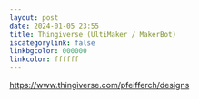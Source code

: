 ```yaml
---
layout: post
date: 2024-01-05 23:55
title: Thingiverse (UltiMaker / MakerBot)
iscategorylink: false
linkbgcolor: 000000
linkcolor: ffffff
---
```

https://www.thingiverse.com/pfeifferch/designs
